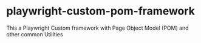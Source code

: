 # playwright-custom-pom-framework
This a Playwright Custom framework with Page Object Model (POM) and other common Utilities
